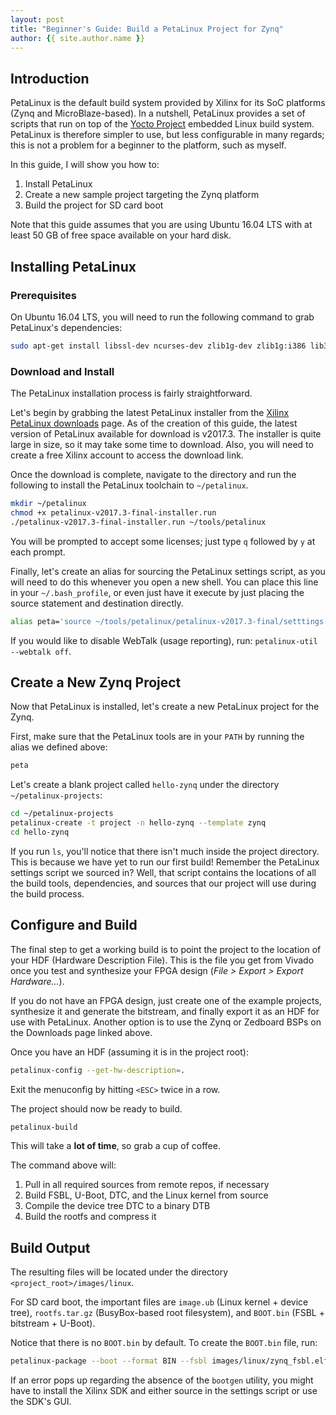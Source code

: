 ```yaml
---
layout: post
title: "Beginner's Guide: Build a PetaLinux Project for Zynq"
author: {{ site.author.name }}
---
```


## Introduction

PetaLinux is the default build system provided by Xilinx for its SoC platforms (Zynq and MicroBlaze-based). In a nutshell, PetaLinux provides a set of scripts that run on top of the [Yocto Project](https://www.yoctoproject.org/) embedded Linux build system. PetaLinux is therefore simpler to use, but less configurable in many regards; this is not a problem for a beginner to the platform, such as myself.

In this guide, I will show you how to:

1. Install PetaLinux
2. Create a new sample project targeting the Zynq platform
3. Build the project for SD card boot

Note that this guide assumes that you are using Ubuntu 16.04 LTS with at least 50 GB of free space available on your hard disk.

## Installing PetaLinux

### Prerequisites

On Ubuntu 16.04 LTS, you will need to run the following command to grab PetaLinux's dependencies:

```bash
sudo apt-get install libssl-dev ncurses-dev zlib1g-dev zlib1g:i386 lib32ncursesw5 lib32gomp1 gcc gawk tftpd git chr-path autoconf libtool socat texinfo gcc-multilib libsdl1.2-dev libglib2.0-dev xvfb
```

### Download and Install

The PetaLinux installation process is fairly straightforward.

Let's begin by grabbing the latest PetaLinux installer from the [Xilinx PetaLinux downloads](https://www.xilinx.com/support/download/index.html/content/xilinx/en/downloadNav/embedded-design-tools.html) page. As of the creation of this guide, the latest version of PetaLinux available for download is v2017.3. The installer is quite large in size, so it may take some time to download. Also, you will need to create a free Xilinx account to access the download link.

Once the download is complete, navigate to the directory and run the following to install the PetaLinux toolchain to `~/petalinux`.

```bash
mkdir ~/petalinux
chmod +x petalinux-v2017.3-final-installer.run
./petalinux-v2017.3-final-installer.run ~/tools/petalinux
```

You will be prompted to accept some licenses; just type `q` followed by `y` at each prompt.

Finally, let's create an alias for sourcing the PetaLinux settings script, as you will need to do this whenever you open a new shell. You can place this line in your `~/.bash_profile`, or even just have it execute by just placing the source statement and destination directly.

```bash
alias peta='source ~/tools/petalinux/petalinux-v2017.3-final/setttings.sh`
```

If you would like to disable WebTalk (usage reporting), run: `petalinux-util --webtalk off`.

## Create a New Zynq Project

Now that PetaLinux is installed, let's create a new PetaLinux project for the Zynq.

First, make sure that the PetaLinux tools are in your `PATH` by running the alias we defined above:

```bash
peta
```

Let's create a blank project called `hello-zynq` under the directory `~/petalinux-projects`:

```bash
cd ~/petalinux-projects
petalinux-create -t project -n hello-zynq --template zynq
cd hello-zynq
```

If you run `ls`, you'll notice that there isn't much inside the project directory. This is because we have yet to run our first build! Remember the PetaLinux settings script we sourced in? Well, that script contains the locations of all the build tools, dependencies, and sources that our project will use during the build process.

## Configure and Build

The final step to get a working build is to point the project to the location of your HDF (Hardware Description File). This is the file you get from Vivado once you test and synthesize your FPGA design (*File > Export > Export Hardware...*). 

If you do not have an FPGA design, just create one of the example projects, synthesize it and generate the bitstream, and finally export it as an HDF for use with PetaLinux. Another option is to use the Zynq or Zedboard BSPs on the Downloads page linked above. 

Once you have an HDF (assuming it is in the project root):

```bash
petalinux-config --get-hw-description=.
```

Exit the menuconfig by hitting `<ESC>` twice in a row.

The project should now be ready to build. 

```bash
petalinux-build
```

This will take a **lot of time**, so grab a cup of coffee.

The command above will:

1. Pull in all required sources from remote repos, if necessary
2. Build FSBL, U-Boot, DTC, and the Linux kernel from source
3. Compile the device tree DTC to a binary DTB
4. Build the rootfs and compress it

## Build Output

The resulting files will be located under the directory `<project_root>/images/linux`.

For SD card boot, the important files are `image.ub` (Linux kernel + device tree), `rootfs.tar.gz` (BusyBox-based root filesystem), and `BOOT.bin` (FSBL + bitstream + U-Boot).

Notice that there is no `BOOT.bin` by default. To create the `BOOT.bin` file, run:

```bash
petalinux-package --boot --format BIN --fsbl images/linux/zynq_fsbl.elf --kernel images/linux/image.ub --u-boot images/linux/u-boot.elf --fpga images/linux/<NAME_OF_BITSREAM>.bit
```

If an error pops up regarding the absence of the `bootgen` utility, you might have to install the Xilinx SDK and either source in the settings script or use the SDK's GUI.
